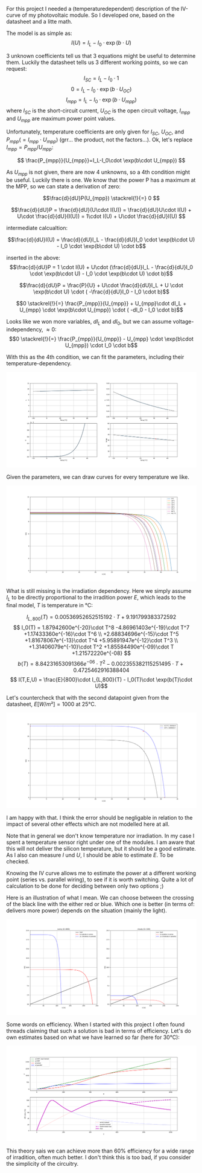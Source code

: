 
For this project I needed a (temperaturedependent) description of the IV-curve of my photovoltaic module. So I developed one, based on the datasheet and a litte math.

The model is as simple as:
$$I(U) = I_L - I_0 \cdot \exp(b\cdot U)$$

3 unknown coefficients tell us that 3 equations might be useful to determine them. Luckily the datasheet tells us 3 different working points, so we can request:
$$ I_{SC}=I_L-I_0\cdot 1 $$
$$ 0=I_L-I_0\cdot \exp(b\cdot U_{OC}) $$
$$ I_{mpp}=I_L-I_0\cdot \exp(b\cdot U_{mpp}) $$
where $I_{SC}$ is the short-circuit current, $U_{OC}$ is the open circuit voltage, $I_{mpp}$ and $U_{mpp}$ are maximum power point values. 


Unfortunately, temperature coefficients are only given for $I_{SC}$, $U_{OC}$, and $P_{mpp}(=I_{mpp}\cdot U_{mpp})$ (grr... the product, not the factors...). Ok, let's replace $I_{mpp}=P_{mpp}/U_{mpp}$:

$$  \frac{P_{mpp}}{U_{mpp}}=I_L-I_0\cdot \exp(b\cdot U_{mpp}) $$

As $U_{mpp}$ is not given, there are now 4 unknowns, so a 4th condition might be useful. Luckily there is one. We know that the power P has a maximum at the MPP, so we can state a derivation of zero:

$$\frac{d}{dU}P(U_{mpp}) \stackrel{!}{=} 0 $$

$$\frac{d}{dU}P = \frac{d}{dU}(U\cdot I(U)) = 
\frac{d}{dU}U\cdot I(U) + U\cdot \frac{d}{dU}(I(U)) =
1\cdot I(U) + U\cdot \frac{d}{dU}I(U)  $$

intermediate calcualtion:

$$\frac{d}{dU}I(U) = \frac{d}{dU}I_L - \frac{d}{dU}I_0 \cdot \exp(b\cdot U) - I_0 \cdot \exp(b\cdot U) \cdot b$$

inserted in the above:
$$\frac{d}{dU}P = 1 \cdot I(U) + U\cdot (\frac{d}{dU}I_L - \frac{d}{dU}I_0 \cdot \exp(b\cdot U) - I_0 \cdot \exp(b\cdot U) \cdot b)$$

$$\frac{d}{dU}P = \frac{P}{U} + U\cdot \frac{d}{dU}I_L + U \cdot \exp(b\cdot U) \cdot ( -\frac{d}{dU}I_0  - I_0  \cdot b)$$

$$0 \stackrel{!}{=}  \frac{P_{mpp}}{U_{mpp}} + U_{mpp}\cdot dI_L + U_{mpp} \cdot \exp(b\cdot U_{mpp}) \cdot ( -dI_0  - I_0  \cdot b)$$

Looks like we won more variables, $dI_L$ and $dI_0$, but we can assume voltage-independency, $\approx0$:
$$0 \stackrel{!}{=}  \frac{P_{mpp}}{U_{mpp}} - U_{mpp} \cdot \exp(b\cdot U_{mpp}) \cdot  I_0  \cdot b$$

With this as the 4th condition, we can fit the parameters, including their temperature-dependency. 

![IVcharacteristicA](./IVcharacteristicA.png)

Given the parameters, we can draw curves for every temperature we like.

![IVcharacteristicB](./IVcharacteristicB.png)

What is still missing is the irradiation dependency. Here we simply assume $I_L$ to be directly proportional to the irradition power $E$, which leads to the final model, $T$ is temperature in °C:

$$I_{L,800}(T) = 0.00536952652515192\cdot T + 9.191799383372592 $$
 $$ I_0(T) = 1.87942600e^{-20}\cdot T^8
-4.86961403e^{-19}\cdot T^7
+1.17433360e^{-16}\cdot T^6 \\
+2.68834696e^{-15}\cdot T^5 
+1.81678067e^{-13}\cdot T^4
+5.95891947e^{-12}\cdot T^3 \\
+1.31406079e^{-10}\cdot T^2
+1.85584490e^{-09}\cdot T
+1.21572220e^{-08}
$$
$$ b(T)  = 8.84231653091366e^{-06}\cdot T^2 -0.002355382115251495\cdot T + 0.4725462916388404$$
$$ I(T,E,U)  = \frac{E}{800}\cdot I_{L,800}(T) - I_0(T)\cdot \exp(b(T)\cdot U)$$

Let's countercheck that with the second datapoint given from the datasheet, $E[W/m²]=1000$ at $25\text{°C}$.

![IVcharacteristicC](./IVcharacteristicC.png)

I am happy with that. I think the error should be negligable in relation to the impact of several other effects which are not modelled here at all.

Note that in general we don't know temperature nor irradiation. In my case I spent a temperature sensor right under one of the modules. I am aware that this will not deliver the silicon temperature, but it should be a good estimate. As I also can measure $I$ und $U$, I should be able to estimate $E$. To be checked.

Knowing the IV curve allows me to estimate the power at a different working point (series vs. parallel wiring), to see if it is worth switching. Quite a lot of calculation to be done for deciding between only two options ;)

Here is an illustration of what I mean. We can choose between the crossing of the black line with the either red or blue. Which one is better (in terms of: delivers more power) depends on the situation (mainly the light).

![IVcharacteristicD](./IVcharacteristicD.png)

Some words on efficiency. When I started with this project I often found threads claiming that such a solution is bad in terms of efficiency. Let's do own estimates based on what we have learned so far (here for 30°C):

![IVcharacteristicE](./IVcharacteristicE.png)

This theory sais we can achieve more than 60% efficiency for a wide range of irradition, often much better. I don't think this is too bad, if you consider the simplicity of the circuitry. 
